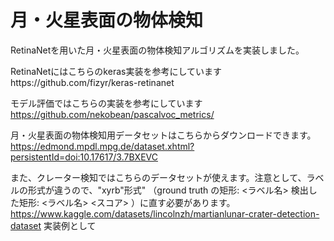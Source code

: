 # 月・火星表面の物体検知
RetinaNetを用いた月・火星表面の物体検知アルゴリズムを実装しました。

RetinaNetにはこちらのkeras実装を参考にしていますhttps://github.com/fizyr/keras-retinanet

モデル評価ではこちらの実装を参考にしています　https://github.com/nekobean/pascalvoc_metrics/

月・火星表面の物体検知用データセットはこちらからダウンロードできます。https://edmond.mpdl.mpg.de/dataset.xhtml?persistentId=doi:10.17617/3.7BXEVC

また、クレーター検知ではこちらのデータセットが使えます。注意として、ラベルの形式が違うので、"xyrb"形式" （ground truth の矩形: <ラベル名> <xmin> <ymin> <xmax> <ymax>
検出した矩形: <ラベル名> <スコア> <xmin> <ymin> <xmax> <ymax>）に直す必要があります。https://www.kaggle.com/datasets/lincolnzh/martianlunar-crater-detection-dataset
実装例として

